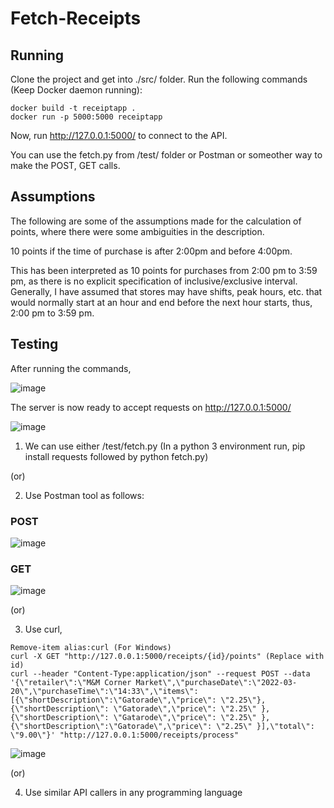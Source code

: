 # Fetch-Receipts

## Running

Clone the project and get into ./src/ folder.
Run the following commands (Keep Docker daemon running):

```
docker build -t receiptapp .
docker run -p 5000:5000 receiptapp
```

Now, run http://127.0.0.1:5000/ to connect to the API.

You can use the fetch.py from /test/ folder or Postman or someother way to make the POST, GET calls.

## Assumptions

The following are some of the assumptions made for the calculation of points, where there were some ambiguities in the description.

10 points if the time of purchase is after 2:00pm and before 4:00pm.

This has been interpreted as 10 points for purchases from 2:00 pm to 3:59 pm, as there is no explicit specification of inclusive/exclusive interval. Generally, I have assumed that stores may have shifts, peak hours, etc. that would normally start at an hour and end before the next hour starts, thus, 2:00 pm to 3:59 pm.

## Testing

After running the commands,

![image](https://github.com/Sriramyokesh/Fetch-Receipts/assets/24229318/39f41441-310c-4093-ac0b-4704e9915f0b)

The server is now ready to accept requests on http://127.0.0.1:5000/

![image](https://github.com/Sriramyokesh/Fetch-Receipts/assets/24229318/6a63596f-9108-4788-b0f2-975c0e0b53bb)

1. We can use either /test/fetch.py (In a python 3 environment run, pip install requests followed by python fetch.py)

(or)

2. Use Postman tool as follows:

### POST

![image](https://github.com/Sriramyokesh/Fetch-Receipts/assets/24229318/efd1e083-6bef-4e11-8f42-eadeacec0044)

### GET
![image](https://github.com/Sriramyokesh/Fetch-Receipts/assets/24229318/5f5e2761-175f-4265-863f-9a76d0e1b95a)

(or)

3. Use curl, 

```
Remove-item alias:curl (For Windows)
curl -X GET "http://127.0.0.1:5000/receipts/{id}/points" (Replace with id)
curl --header "Content-Type:application/json" --request POST --data '{\"retailer\":\"M&M Corner Market\",\"purchaseDate\":\"2022-03-20\",\"purchaseTime\":\"14:33\",\"items\":[{\"shortDescription\":\"Gatorade\",\"price\": \"2.25\"},{\"shortDescription\": \"Gatorade\",\"price\": \"2.25\" },{\"shortDescription\": \"Gatarode\",\"price\": \"2.25\" },{\"shortDescription\":\"Gatorade\",\"price\": \"2.25\" }],\"total\": \"9.00\"}' "http://127.0.0.1:5000/receipts/process"

```
![image](https://github.com/Sriramyokesh/Fetch-Receipts/assets/24229318/ff544d82-d524-46c3-86f8-a7990e6c0ff9)

(or)

4. Use similar API callers in any programming language



